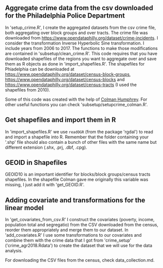 ## Aggregate crime data from the csv downloaded for the Philadelphia Police Department

In 'setup_crime.R', I create the aggregated datasets from the csv crime file, both aggregating over block groups and over tracts. The crime file was downloaded from https://www.opendataphilly.org/dataset/crime-incidents.
I consider the transformation Inverse Hyperbolic Sine transformation. 
I include years from 2006 to 2017. 
The functions to make those modifications are contained in 'subsetup/clean_crime.R'.
This code requires that you have downloaded shapefiles of the regions you want to aggregate over and save them as R objects as done in 'import_shapefiles.R'. 
The shapefiles for Phiadelphia can be downloaded at
https://www.opendataphilly.org/dataset/census-block-groups,
https://www.opendataphilly.org/dataset/census-blocks and https://www.opendataphilly.org/dataset/census-tracts (I used the shapefiles from 2010).

Some of this code was created with the help of [Colman Humphrey](https://github.com/ColmanHumphrey/). For other useful functions you can check 'subsetup/setupcrime_colman.R'.

## Get shapefiles and import them in R

In 'import_shapefiles.R' we use `readOGR` (from the package 'rgdal') to read and import a shapefile into R. Remember that the folder containing your '.shp' file should also contain a bunch of other files with the same name but different extension (.shx, .prj, .dbf, .cpg).

## GEOID in Shapefiles

GEOID10 is an important identifier for blocks/block groups/census tracts shapefiles. 
In the shapefile Colman gave me originally this variable was missing, I just add it with 'get_GEOID.R'.

## Adding covariate and transformations for the linear model

In 'get_covariates_from_csv.R' I construct the covariates (poverty, income, population total and segregatio) from the CSV downloaded from the census, reorder them appropriately and merge them to our dataset.
In 'add_covariates.R' I use some transformations to our covariates and combine them with the crime data that I got from 'crime_setup' ('crime_agr2018.Rdata') to create the dataset that we will use for the data analysis.

For downloading the CSV files from the census, check data_collection.md.
